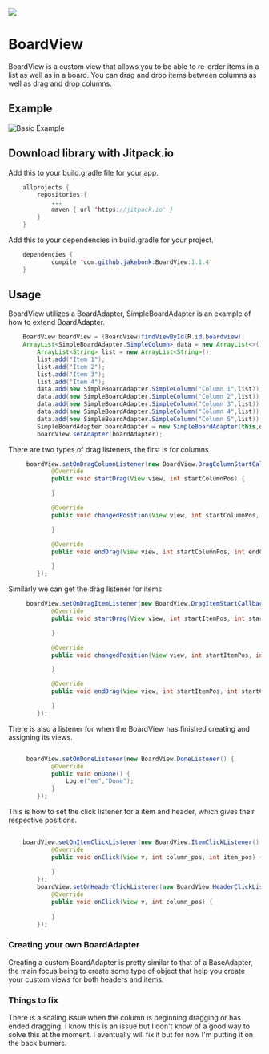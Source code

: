 [![](https://jitpack.io/v/jakebonk/BoardView.svg)](https://jitpack.io/#jakebonk/BoardView)

# BoardView
BoardView is a custom view that allows you to be able to re-order items in a list as well as in a board. You can drag and drop items between columns as well as drag and drop columns.

## Example

![Basic Example](https://thumbs.gfycat.com/DeadUntidyHartebeest-size_restricted.gif)

## Download library with Jitpack.io
Add this to your build.gradle file for your app.
```java
	allprojects {
		repositories {
			...
			maven { url 'https://jitpack.io' }
		}
	}
```	

Add this to your dependencies in build.gradle for your project.
```java
	dependencies {
	        compile 'com.github.jakebonk:BoardView:1.1.4'
	}
```
## Usage

BoardView utilizes a BoardAdapter, SimpleBoardAdapter is an example of how to extend BoardAdapter.
```java
	BoardView boardView = (BoardView)findViewById(R.id.boardview);
	ArrayList<SimpleBoardAdapter.SimpleColumn> data = new ArrayList<>();
        ArrayList<String> list = new ArrayList<String>();
        list.add("Item 1");
        list.add("Item 2");
        list.add("Item 3");
        list.add("Item 4");
        data.add(new SimpleBoardAdapter.SimpleColumn("Column 1",list));
        data.add(new SimpleBoardAdapter.SimpleColumn("Column 2",list));
        data.add(new SimpleBoardAdapter.SimpleColumn("Column 3",list));
        data.add(new SimpleBoardAdapter.SimpleColumn("Column 4",list));
        data.add(new SimpleBoardAdapter.SimpleColumn("Column 5",list));
        SimpleBoardAdapter boardAdapter = new SimpleBoardAdapter(this,data);
        boardView.setAdapter(boardAdapter);
```
There are two types of drag listeners, the first is for columns
```java
	 boardView.setOnDragColumnListener(new BoardView.DragColumnStartCallback() {
            @Override
            public void startDrag(View view, int startColumnPos) {

            }

            @Override
            public void changedPosition(View view, int startColumnPos, int newColumnPos) {

            }

            @Override
            public void endDrag(View view, int startColumnPos, int endColumnPos) {

            }
        });
```
Similarly we can get the drag listener for items
```java
	 boardView.setOnDragItemListener(new BoardView.DragItemStartCallback() {
            @Override
            public void startDrag(View view, int startItemPos, int startColumnPos) {

            }

            @Override
            public void changedPosition(View view, int startItemPos, int startColumnPos, int newItemPos, int newColumnPos) {

            }

            @Override
            public void endDrag(View view, int startItemPos, int startColumnPos, int endItemPos, int endColumnPos) {

            }
        });
```

There is also a listener for when the BoardView has finished creating and assigning its views.

```java 

	 boardView.setOnDoneListener(new BoardView.DoneListener() {
            @Override
            public void onDone() {
                Log.e("ee","Done");
            }
        });

```

This is how to set the click listener for a item and header, which gives their respective positions.
	
```java
	
	boardView.setOnItemClickListener(new BoardView.ItemClickListener() {
            @Override
            public void onClick(View v, int column_pos, int item_pos) {
                
            }
        });
        boardView.setOnHeaderClickListener(new BoardView.HeaderClickListener() {
            @Override
            public void onClick(View v, int column_pos) {
                
            }
        });

```
	
### Creating your own BoardAdapter

Creating a custom BoardAdapter is pretty similar to that of a BaseAdapter, the main focus being to create some type of object that help you create your custom views for both headers and items.

### Things to fix
There is a scaling issue when the column is beginning dragging or has ended dragging. I know this is an issue but I don't know of a good way to solve this at the moment. I eventually will fix it but for now I'm putting it on the back burners.
